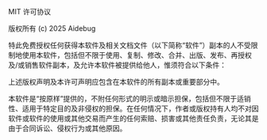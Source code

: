 MIT 许可协议

版权所有 (c) 2025 Aidebug

特此免费授权任何获得本软件及相关文档文件（以下简称“软件”）副本的人不受限制地使用本软件，包括但不限于使用、复制、修改、合并、出版、发布、再授权及/或销售软件副本，及允许本软件被提供给他人，惟须符合以下条件：

上述版权声明及本许可声明应包含在本软件的所有副本或重要部分中。

本软件是“按原样”提供的，不附任何形式的明示或暗示担保，包括但不限于适销性、适用于特定目的及非侵权的担保。在任何情况下，作者或版权持有人均不对因软件或软件的使用或其他交易而产生的任何索赔、损害或其他责任负责，无论其是由于合同诉讼、侵权行为或其他原因。
